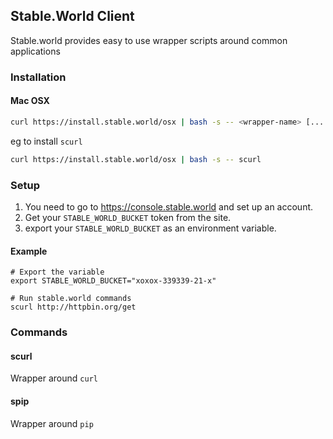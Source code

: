 ## Stable.World Client

Stable.world provides easy to use wrapper scripts around common applications

### Installation

#### Mac OSX

```sh
curl https://install.stable.world/osx | bash -s -- <wrapper-name> [... <wrapper-name>]
```

eg to install `scurl`

```sh
curl https://install.stable.world/osx | bash -s -- scurl
```

### Setup

1. You need to go to https://console.stable.world and set up an account.
2. Get your `STABLE_WORLD_BUCKET` token from the site.
3. export your `STABLE_WORLD_BUCKET` as an environment variable.

#### Example

```
# Export the variable
export STABLE_WORLD_BUCKET="xoxox-339339-21-x"

# Run stable.world commands
scurl http://httpbin.org/get
```

### Commands

#### scurl

Wrapper around `curl`

#### spip

Wrapper around `pip`
